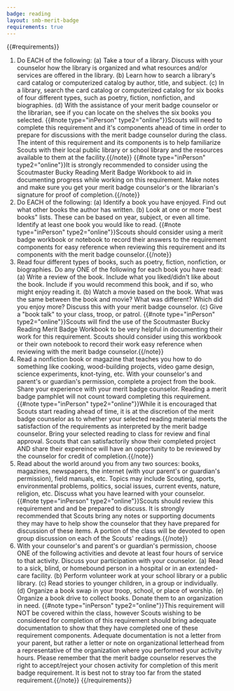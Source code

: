 ```yaml
---
badge: reading
layout: smb-merit-badge
requirements: true
---
```


{{#requirements}}
1. Do EACH of the following:
    (a) Take a tour of a library. Discuss with your counselor how the library is organized and what resources and/or services are offered in the library.
    (b) Learn how to search a library's card catalog or computerized catalog by author, title, and subject.
    (c) In a library, search the card catalog or computerized catalog for six books of four different types, such as poetry, fiction, nonfiction, and biographies.
    (d) With the assistance of your merit badge counselor or the librarian, see if you can locate on the shelves the six books you selected.
    {{#note type="inPerson" type2="online"}}Scouts will need to complete this requirement and it's components ahead of time in order to prepare for discussions with the merit badge counselor during the class. The intent of this requirement and its components is to help familiarize Scouts with their local public library or school library and the resources available to them at the facility.{{/note}}
    {{#note type="inPerson" type2="online"}}It is strongly recommended to consider using the Scoutmaster Bucky Reading Merit Badge Workbook to aid in documenting progress while working on this requirement. Make notes and make sure you get your merit badge counselor's or the librarian's signature for proof of completion.{{/note}}
2. Do EACH of the following:
    (a) Identify a book you have enjoyed. Find out what other books the author has written.
    (b) Look at one or more "best books" lists. These can be based on year, subject, or even all time. Identify at least one book you would like to read.
    {{#note type="inPerson" type2="online"}}Scouts should consider using a merit badge workbook or notebook to record their answers to the requirement components for easy reference when reviewing this requirement and its components with the merit badge counselor.{{/note}}
3. Read four different types of books, such as poetry, fiction, nonfiction, or biographies. Do any ONE of the following for each book you have read:
    (a) Write a review of the book. Include what you liked/didn't like about the book. Include if you would recommend this book, and if so, who might enjoy reading it.
    (b) Watch a movie based on the book. What was the same between the book and movie? What was different? Which did you enjoy more? Discuss this with your merit badge counselor.
    (c) Give a "book talk" to your class, troop, or patrol.
    {{#note type="inPerson" type2="online"}}Scouts will find the use of the Scoutmaster Bucky Reading Merit Badge Workbook to be very helpful in documenting their work for this requirement. Scouts should consider using this workbook or their own notebook to record their work easy reference when reviewing with the merit badge counselor.{{/note}}
4. Read a nonfiction book or magazine that teaches you how to do something like cooking, wood-building projects, video game design, science experiments, knot-tying, etc. With your counselor's and parent's or guardian's permission, complete a project from the book. Share your experience with your merit badge counselor. Reading a merit badge pamphlet will not count toward completing this requirement.
    {{#note type="inPerson" type2="online"}}While it is encouraged that Scouts start reading ahead of time, it is at the discretion of the merit badge counselor as to whether your selected reading material meets the satisfaction of the requirements as interpreted by the merit badge counselor. Bring your selected reading to class for review and final approval. Scouts that can satisfactorily show their completed project AND share their expereince will have an opportunity to be reviewed by the counselor for credit of completion.{{/note}}
5. Read about the world around you from any two sources: books, magazines, newspapers, the internet (with your parent's or guardian's permission), field manuals, etc. Topics may include Scouting, sports, environmental problems, politics, social issues, current events, nature, religion, etc. Discuss what you have learned with your counselor.
    {{#note type="inPerson" type2="online"}}Scouts should review this requirement and and be prepared to discuss. It is strongly recommended that Scouts bring any notes or supporting documents they may have to help show the counselor that they have prepared for discussion of these items. A portion of the class will be devoted to open group discussion on each of the Scouts' readings.{{/note}}
6. With your counselor's and parent's or guardian's permission, choose ONE of the following activities and devote at least four hours of service to that activity. Discuss your participation with your counselor.
    (a) Read to a sick, blind, or homebound person in a hospital or in an extended-care facility.
    (b) Perform volunteer work at your school library or a public library.
    (c) Read stories to younger children, in a group or individually.
    (d) Organize a book swap in your troop, school, or place of worship.
    (e) Organize a book drive to collect books. Donate them to an organization in need.
    {{#note type="inPerson" type2="online"}}This requirement will NOT be covered within the class, however Scouts wishing to be considered for completion of this requirement should bring adequate documentation to show that they have completed one of these requirement components. Adequate documentation is not a letter from your parent, but rather a letter or note on organizational letterhead from a representative of the organization where you performed your activity hours. Please remember that the merit badge counselor reserves the right to accept/reject your chosen activity for completion of this merit badge requirement. It is best not to stray too far from the stated requirement.{{/note}}
{{/requirements}}
